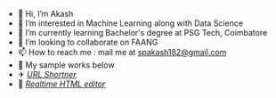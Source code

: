 
- 👋 Hi, I’m Akash
- 👀 I’m interested in Machine Learning along with Data Science
- 🌱 I’m currently learning Bachelor's degree at PSG Tech, Coimbatore
- 💞️ I’m looking to collaborate on FAANG 
- 📫 How to reach me : mail me at spakash182@gmail.com
- 🚀 My sample works below 
- ✈ *[URL Shortner](https://synday-f21da.web.app)*
- 🛴 *[Realtime HTML editor](https://jarvis-a6352.web.app)*


<!---
AkashSCIENTIST/AkashSCIENTIST is a ✨ special ✨ repository because its `README.md` (this file) appears on your GitHub profile.
You can click the Preview link to take a look at your changes.
--->
